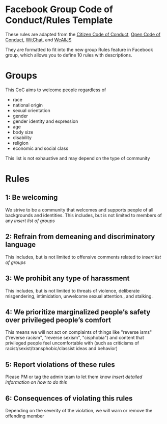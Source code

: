 # Facebook Group Code of Conduct/Rules Template
These rules are adapted from the [Citizen Code of Conduct](http://citizencodeofconduct.org/), [Open Code of Conduct](https://github.com/todogroup/opencodeofconduct), [WitChat](http://witchat.github.io/), and [WeAllJS](https://wealljs.org/code-of-conduct)

They are formatted to fit into the new group Rules feature in Facebook group, which allows you to define 10 rules with descriptions.


# Groups
This CoC aims to welcome people regardless of 
* race
* national origin
* sexual orientation
* gender
* gender identity and expression
* age
* body size
* disability
* religion
* economic and social class


This list is not exhaustive and may depend on the type of community

# Rules


## 1: Be welcoming

We strive to be a community that welcomes and supports people of all backgrounds and identities. This includes, but is not limited to members of any *insert list of groups*

## 2: Refrain from demeaning and discriminatory language

This includes, but is not limited to offensive comments related to *insert list of groups*

## 3: We prohibit any type of harassment

This includes, but is not limited to threats of violence, deliberate misgendering, intimidation, unwelcome sexual attention., and stalking. 

## 4: We prioritize marginalized people’s safety over privileged people’s comfort

This means we will not act on complaints of things like "reverse isms" ("reverse racism", "reverse sexism", "cisphobia") and content that privileged people feel uncomfortable with (such as criticisms of racist/sexist/transphobic/classist ideas and behavior)

## 5: Report violations of these rules

Please PM or tag the admin team to let them know *insert detailed information on how to do this*

## 6: Consequences of violating this rules

Depending on the severity of the violation, we will warn or remove the offending member






